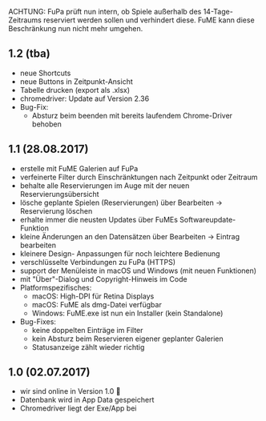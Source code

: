ACHTUNG: FuPa prüft nun intern, ob Spiele außerhalb des 14-Tage-Zeitraums
reserviert werden sollen und verhindert diese. FuME kann diese Beschränkung
nun nicht mehr umgehen.

## 1.2 (tba)

- neue Shortcuts
- neue Buttons in Zeitpunkt-Ansicht
- Tabelle drucken (export als .xlsx)
- chromedriver: Update auf Version 2.36
- Bug-Fix:
    - Absturz beim beenden mit bereits laufendem Chrome-Driver behoben

## 1.1 (28.08.2017)

- erstelle mit FuME Galerien auf FuPa
- verfeinerte Filter durch Einschränktungen nach Zeitpunkt oder Zeitraum
- behalte alle Reservierungen im Auge mit der neuen Reservierungsübersicht
- lösche geplante Spielen (Reservierungen) über Bearbeiten -> Reservierung löschen
- erhalte immer die neusten Updates über FuMEs Softwareupdate-Funktion
- kleine Änderungen an den Datensätzen über Bearbeiten -> Eintrag bearbeiten
- kleinere Design- Anpassungen für noch leichtere Bedienung
- verschlüsselte Verbindungen zu FuPa (HTTPS)
- support der Menüleiste in macOS und Windows (mit neuen Funktionen)
- mit "Über"-Dialog und Copyright-Hinweis im Code
- Platformspezifisches:
    - macOS: High-DPI für Retina Displays
    - macOS: FuME als dmg-Datei verfügbar
    - Windows: FuME.exe ist nun ein Installer (kein Standalone)
- Bug-Fixes:
    - keine doppelten Einträge im Filter
    - kein Absturz beim Reservieren eigener geplanter Galerien
    - Statusanzeige zählt wieder richtig

## 1.0 (02.07.2017)

- wir sind online in Version 1.0 :tada:
- Datenbank wird in App Data gespeichert
- Chromedriver liegt der Exe/App bei